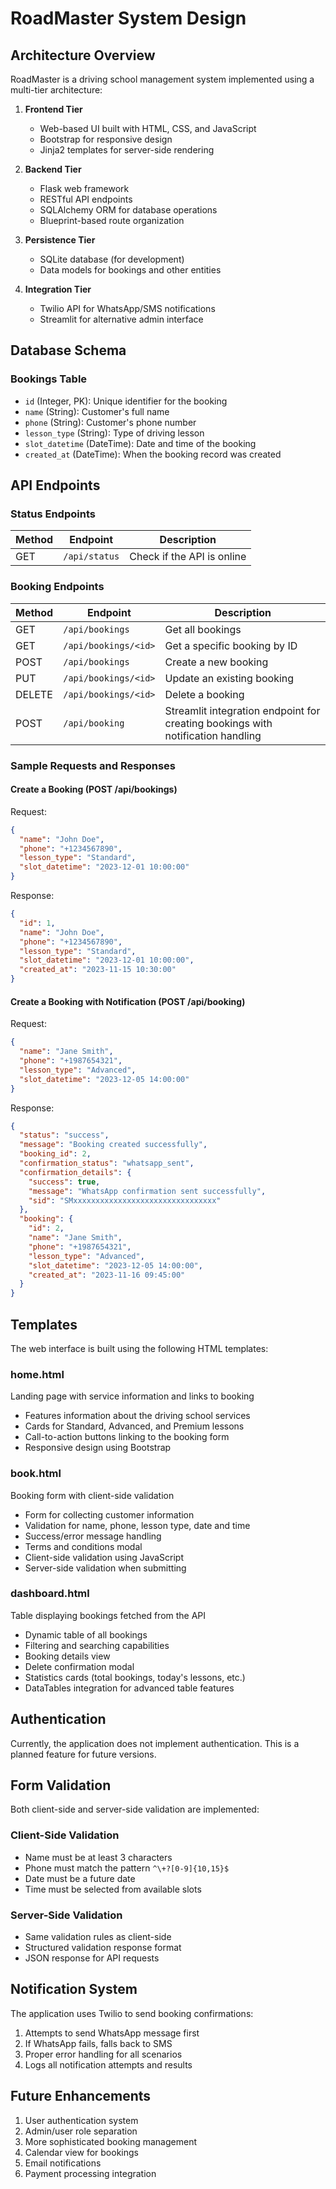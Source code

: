 # RoadMaster System Design

## Architecture Overview

RoadMaster is a driving school management system implemented using a multi-tier architecture:

1. **Frontend Tier**
   - Web-based UI built with HTML, CSS, and JavaScript
   - Bootstrap for responsive design
   - Jinja2 templates for server-side rendering

2. **Backend Tier**
   - Flask web framework
   - RESTful API endpoints
   - SQLAlchemy ORM for database operations
   - Blueprint-based route organization

3. **Persistence Tier**
   - SQLite database (for development)
   - Data models for bookings and other entities

4. **Integration Tier**
   - Twilio API for WhatsApp/SMS notifications
   - Streamlit for alternative admin interface

## Database Schema

### Bookings Table
- `id` (Integer, PK): Unique identifier for the booking
- `name` (String): Customer's full name
- `phone` (String): Customer's phone number
- `lesson_type` (String): Type of driving lesson
- `slot_datetime` (DateTime): Date and time of the booking
- `created_at` (DateTime): When the booking record was created

## API Endpoints

### Status Endpoints

| Method | Endpoint | Description |
|--------|----------|-------------|
| GET | `/api/status` | Check if the API is online |

### Booking Endpoints

| Method | Endpoint | Description |
|--------|----------|-------------|
| GET | `/api/bookings` | Get all bookings |
| GET | `/api/bookings/<id>` | Get a specific booking by ID |
| POST | `/api/bookings` | Create a new booking |
| PUT | `/api/bookings/<id>` | Update an existing booking |
| DELETE | `/api/bookings/<id>` | Delete a booking |
| POST | `/api/booking` | Streamlit integration endpoint for creating bookings with notification handling |

### Sample Requests and Responses

#### Create a Booking (POST /api/bookings)

Request:
```json
{
  "name": "John Doe",
  "phone": "+1234567890",
  "lesson_type": "Standard",
  "slot_datetime": "2023-12-01 10:00:00"
}
```

Response:
```json
{
  "id": 1,
  "name": "John Doe",
  "phone": "+1234567890",
  "lesson_type": "Standard",
  "slot_datetime": "2023-12-01 10:00:00",
  "created_at": "2023-11-15 10:30:00"
}
```

#### Create a Booking with Notification (POST /api/booking)

Request:
```json
{
  "name": "Jane Smith",
  "phone": "+1987654321",
  "lesson_type": "Advanced",
  "slot_datetime": "2023-12-05 14:00:00"
}
```

Response:
```json
{
  "status": "success",
  "message": "Booking created successfully",
  "booking_id": 2,
  "confirmation_status": "whatsapp_sent",
  "confirmation_details": {
    "success": true,
    "message": "WhatsApp confirmation sent successfully",
    "sid": "SMxxxxxxxxxxxxxxxxxxxxxxxxxxxxxxxx"
  },
  "booking": {
    "id": 2,
    "name": "Jane Smith",
    "phone": "+1987654321",
    "lesson_type": "Advanced",
    "slot_datetime": "2023-12-05 14:00:00",
    "created_at": "2023-11-16 09:45:00"
  }
}
```

## Templates

The web interface is built using the following HTML templates:

### home.html
Landing page with service information and links to booking

- Features information about the driving school services
- Cards for Standard, Advanced, and Premium lessons
- Call-to-action buttons linking to the booking form
- Responsive design using Bootstrap

### book.html
Booking form with client-side validation

- Form for collecting customer information
- Validation for name, phone, lesson type, date and time
- Success/error message handling
- Terms and conditions modal
- Client-side validation using JavaScript
- Server-side validation when submitting

### dashboard.html
Table displaying bookings fetched from the API

- Dynamic table of all bookings
- Filtering and searching capabilities
- Booking details view
- Delete confirmation modal
- Statistics cards (total bookings, today's lessons, etc.)
- DataTables integration for advanced table features

## Authentication

Currently, the application does not implement authentication. This is a planned feature for future versions.

## Form Validation

Both client-side and server-side validation are implemented:

### Client-Side Validation
- Name must be at least 3 characters
- Phone must match the pattern `^\+?[0-9]{10,15}$`
- Date must be a future date
- Time must be selected from available slots

### Server-Side Validation
- Same validation rules as client-side
- Structured validation response format
- JSON response for API requests

## Notification System

The application uses Twilio to send booking confirmations:

1. Attempts to send WhatsApp message first
2. If WhatsApp fails, falls back to SMS
3. Proper error handling for all scenarios
4. Logs all notification attempts and results

## Future Enhancements

1. User authentication system
2. Admin/user role separation
3. More sophisticated booking management
4. Calendar view for bookings
5. Email notifications
6. Payment processing integration 